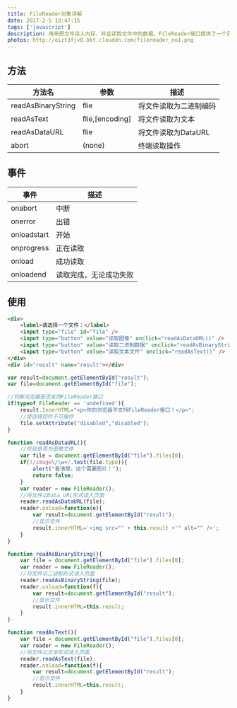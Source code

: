 ```yaml
---
title: FileReader对象详解
date: 2017-2-5 13:47:15
tags: ['javascript']
description: 用来把文件读入内存，并且读取文件中的数据。FileReader接口提供了一个异步API，使用该API可以在浏览器主线程中异步访问文件系统，读取文件中的数据。到目前文职，只有FF3.6+和Chrome6.0+实现了FileReader接口。
photos: http://oizt3fjv8.bkt.clouddn.com/filereader_no1.png
---
```


## 方法
方法名               |参数           |描述
--------------------|----------------|---------
readAsBinaryString  |flie            |将文件读取为二进制编码
readAsText          |flie,[encoding] |将文件读取为文本
readAsDataURL       |flie            |将文件读取为DataURL
abort               |(none)          |终端读取操作

## 事件
事件                |描述
--------------------|---------
onabort             |中断
onerror             |出错
onloadstart         |开始
onprogress          |正在读取
onload              |成功读取
onloadend           |读取完成，无论成功失败

## 使用
```html
<div>  
    <label>请选择一个文件：</label>  
    <input type="file" id="file" />  
    <input type="button" value="读取图像" onclick="readAsDataURL()" />  
    <input type="button" value="读取二进制数据" onclick="readAsBinaryString()" />  
    <input type="button" value="读取文本文件" onclick="readAsText()" />  
</div>  
<div id="result" name="result"></div>  
```
```javascript
var result=document.getElementById("result");  
var file=document.getElementById("file");  

//判断浏览器是否支持FileReader接口  
if(typeof FileReader == 'undefined'){  
    result.InnerHTML="<p>你的浏览器不支持FileReader接口！</p>";  
    //使选择控件不可操作  
    file.setAttribute("disabled","disabled");  
}  

function readAsDataURL(){  
    //检验是否为图像文件  
    var file = document.getElementById("file").files[0];  
    if(!/image\/\w+/.test(file.type)){  
        alert("看清楚，这个需要图片！");  
        return false;  
    }  
    var reader = new FileReader();  
    //将文件以Data URL形式读入页面  
    reader.readAsDataURL(file);  
    reader.onload=function(e){  
        var result=document.getElementById("result");  
        //显示文件  
        result.innerHTML='<img src="' + this.result +'" alt="" />';  
    }  
}  

function readAsBinaryString(){  
    var file = document.getElementById("file").files[0];  
    var reader = new FileReader();  
    //将文件以二进制形式读入页面  
    reader.readAsBinaryString(file);  
    reader.onload=function(f){  
        var result=document.getElementById("result");  
        //显示文件  
        result.innerHTML=this.result;  
    }  
}  

function readAsText(){  
    var file = document.getElementById("file").files[0];  
    var reader = new FileReader();  
    //将文件以文本形式读入页面  
    reader.readAsText(file);  
    reader.onload=function(f){  
        var result=document.getElementById("result");  
        //显示文件  
        result.innerHTML=this.result;  
    }  
}  
```
